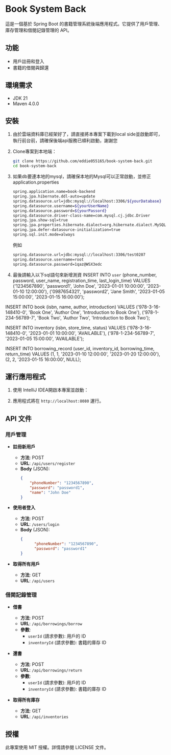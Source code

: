 # Book System Back

這是一個基於 Spring Boot 的書籍管理系統後端應用程式。它提供了用戶管理、庫存管理和借閱記錄管理的 API。

## 功能

- 用戶註冊和登入
- 書籍的借閱與歸還

## 環境需求

- JDK 21
- Maven 4.0.0

## 安裝

1. 由於雲端資料庫已經架好了，請直接將本專案下載到local side並啟動即可，執行前台前，請確保後端api服務已順利啟動，謝謝您

2. Clone專案到本地端：

    ```bash
    git clone https://github.com/eddie055165/book-system-back.git
    cd book-system-back
    ```

3. 如果db要連本地的mysql，請確保本地的Mysql可以正常啟動，並修正application.properties
   ```bash
   spring.application.name=book-backend
   spring.jpa.hibernate.ddl-auto=update
   spring.datasource.url=jdbc:mysql://localhost:3306/${yourDatabase}
   spring.datasource.username=${yourUserName}
   spring.datasource.password=${yourPassord}
   spring.datasource.driver-class-name=com.mysql.cj.jdbc.Driver
   spring.jpa.show-sql=true
   spring.jpa.properties.hibernate.dialect=org.hibernate.dialect.MySQL8Dialect
   spring.jpa.defer-datasource-initialization=true
   spring.sql.init.mode=always
   ```

   例如
   ```bash
   spring.datasource.url=jdbc:mysql://localhost:3306/test0207
   spring.datasource.username=root
   spring.datasource.password=1qaz@WSX3edc
   ```
   
4. 最後請輸入以下sql語句來新增測資
 INSERT INTO `user` (phone_number, password, user_name, registration_time, last_login_time)
VALUES
    ('1234567890', 'password1', 'John Doe', '2023-01-01 10:00:00', '2023-01-10 12:00:00'),
    ('0987654321', 'password2', 'Jane Smith', '2023-01-05 15:00:00', '2023-01-15 16:00:00');

INSERT INTO book (isbn, name, author, introduction)
VALUES
    ('978-3-16-148410-0', 'Book One', 'Author One', 'Introduction to Book One'),
    ('978-1-234-56789-7', 'Book Two', 'Author Two', 'Introduction to Book Two');

INSERT INTO inventory (isbn, store_time, status)
VALUES
    ('978-3-16-148410-0', '2023-01-01 10:00:00', 'AVAILABLE'),
    ('978-1-234-56789-7', '2023-01-05 15:00:00', 'AVAILABLE');

INSERT INTO borrowing_record (user_id, inventory_id, borrowing_time, return_time)
VALUES
    (1, 1, '2023-01-10 12:00:00', '2023-01-20 12:00:00'),
    (2, 2, '2023-01-15 16:00:00', NULL);

## 運行應用程式

1. 使用 IntelliJ IDEA開啟本專案並啟動：

2. 應用程式將在 `http://localhost:8080` 運行。

## API 文件

### 用戶管理

- **註冊新用戶**
    - **方法**: POST
    - **URL**: `/api/users/register`
    - **Body** (JSON):
        ```json
        {
            "phoneNumber": "1234567890",
            "password": "password1",
            "name": "John Doe"
        }
        ```
- **使用者登入**
    - **方法**: POST
    - **URL**: `/users/login`
    - **Body** (JSON):
        ```json
        {
              "phoneNumber": "1234567890",
              "password": "password1"
        }
        ```

- **取得所有用戶**
    - **方法**: GET
    - **URL**: `/api/users`

### 借閱記錄管理

- **借書**
    - **方法**: POST
    - **URL**: `/api/borrowings/borrow`
    - **參數**: 
        - `userId` (請求參數): 用戶的 ID
        - `inventoryId` (請求參數): 書籍的庫存 ID

- **還書**
    - **方法**: POST
    - **URL**: `/api/borrowings/return`
    - **參數**: 
        - `userId` (請求參數): 用戶的 ID
        - `inventoryId` (請求參數): 書籍的庫存 ID
     
- **取得所有庫存**
    - **方法**: GET
    - **URL**: `/api/inventories`

## 授權

此專案使用 MIT 授權。詳情請參閱 LICENSE 文件。
